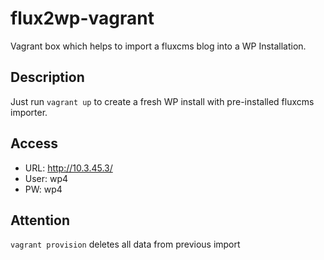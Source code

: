 # flux2wp-vagrant

Vagrant box which helps to import a fluxcms blog into a WP Installation.

## Description
Just run `vagrant up` to create a fresh WP install with pre-installed fluxcms importer.

## Access
- URL: http://10.3.45.3/
- User: wp4
- PW: wp4

## Attention
`vagrant provision` deletes all data from previous import
